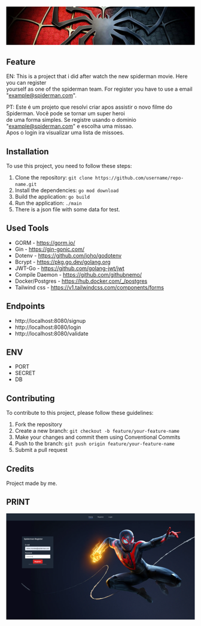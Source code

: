 <p align="center">
  <img src="./assets/logo.jpg" alt="Spider readme">
</p>

## Feature 
EN:
This is a project that i did after watch the new spiderman movie. Here you can register <br/>
yourself as one of the spiderman team. For register you have to use a email "example@spiderman.com". <br/>

PT: Este é um projeto que resolvi criar apos assistir o novo filme do Spiderman. Você pode se tornar um super heroi <br/>
de uma forma simples. Se registre usando o dominio "example@spiderman.com" e escolha uma missao. <br/> 
Apos o login ira visualizar uma lista de missoes.

## Installation

To use this project, you need to follow these steps:

1. Clone the repository: `git clone https://github.com/username/repo-name.git`
2. Install the dependencies: `go mod download`
3. Build the application: `go build`
4. Run the application: `./main`
5. There is a json file with some data for test.

## Used Tools
- GORM - https://gorm.io/
- Gin - https://gin-gonic.com/
- Dotenv - https://github.com/joho/godotenv
- Bcrypt - https://pkg.go.dev/golang.org
- JWT-Go - https://github.com/golang-jwt/jwt
- Compile Daemon - https://github.com/githubnemo/
- Docker/Postgres - https://hub.docker.com/_/postgres
- Tailwind css - https://v1.tailwindcss.com/components/forms

## Endpoints 
- http://localhost:8080/signup
- http://localhost:8080/login
- http://localhost:8080/validate

## ENV
- PORT
- SECRET
- DB
## Contributing

To contribute to this project, please follow these guidelines:

1. Fork the repository
2. Create a new branch: `git checkout -b feature/your-feature-name`
3. Make your changes and commit them using Conventional Commits
4. Push to the branch: `git push origin feature/your-feature-name`
5. Submit a pull request

## Credits 

Project made by me.
## PRINT
<p align="center">
  <img src="./assets/print.png" alt="Spider readme">
</p>

